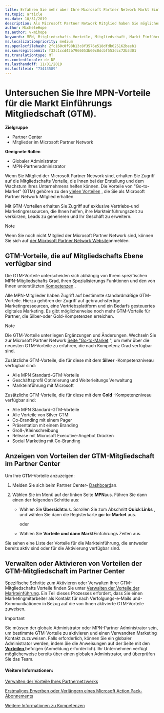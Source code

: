 ```yaml
---
title: Erfahren Sie mehr über Ihre Microsoft Partner Network Markt Einführungs Vorteile | Partner Center
ms.topic: article
ms.date: 10/31/2019
description: Als Microsoft Partner Network Mitglied haben Sie möglicherweise Anspruch auf bestimmte Vorteile bei der Markteinführung. Erfahren Sie mehr über die verschiedenen verfügbaren Markt Einführungs Ebenen, und wie Sie diese in Partner Center aktivieren und verwalten können.
author: MicheleHope
ms.author: v-mihope
keywords: MPN, Mitgliedschafts Vorteile, Mitgliedschaft, Markt Einführungs Vorteile, Markt Einführungs Einführung, zu Markt, GTM, Goldmitgliedschaft, Silver-Mitgliedschaft
ms.localizationpriority: medium
ms.openlocfilehash: 2fc160c0f98b13c8f3576e518dfdb625162beeb1
ms.sourcegitcommit: f32c1ccd42b7966053b60c0dcbf553dcc72b3d01
ms.translationtype: MT
ms.contentlocale: de-DE
ms.lasthandoff: 11/01/2019
ms.locfileid: "73413589"
---
```

# <a name="explore-your-mpn-go-to-market-gtm-membership-benefits"></a>Untersuchen Sie Ihre MPN-Vorteile für die Markt Einführungs Mitgliedschaft (GTM).

**Zielgruppe**

- Partner Center
- Mitglieder im Microsoft Partner Network

**Geeignete Rollen**

- Globaler Administrator
- MPN-Partneradministrator

Wenn Sie Mitglied der Microsoft Partner Network sind, erhalten Sie Zugriff auf die Mitgliedschafts Vorteile, die Ihnen bei der Erstellung und dem Wachstum Ihres Unternehmens helfen können. Die Vorteile von "Go-to-Market" (GTM) gehören zu den [vielen Vorteilen](https://partner.microsoft.com/manage-your-partner-network-benefits) , die Sie als Microsoft Partner Network Mitglied erhalten. 

Mit GTM-Vorteilen erhalten Sie Zugriff auf exklusive Vertriebs-und Marketingressourcen, die Ihnen helfen, ihre Markteinführungszeit zu verkürzen, Leads zu generieren und Ihr Geschäft zu erweitern.

>[!NOTE]
>Wenn Sie noch nicht Mitglied der Microsoft Partner Network sind, können Sie sich auf [der Microsoft Partner Network Website](https://partner.microsoft.com/membership)anmelden.


## <a name="gtm-benefits-available-by-membership-level"></a>GTM-Vorteile, die auf Mitgliedschafts Ebene verfügbar sind

Die GTM-Vorteile unterscheiden sich abhängig von Ihrem spezifischen MPN-Mitgliedschafts Grad, ihren Spezialisierungs Funktionen und den von Ihnen unterstützten [Kompetenzen](learn-about-competencies.md) .

Alle MPN-Mitglieder haben Zugriff auf bestimmte standardmäßige GTM-Vorteile. Hierzu gehören der Zugriff auf gebrauchsfertige Marketingressourcen, eine Vertriebsplattform und ein Bedarfs gesteuertes digitales Marketing. Es gibt möglicherweise noch mehr GTM-Vorteile für Partner, die Silber-oder Gold-Kompetenzen erreichen.

>[!NOTE]
>Die GTM-Vorteile unterliegen Ergänzungen und Änderungen. Wechseln Sie zur Microsoft Partner Network [Seite "Go-to-Market](https://partner.microsoft.com/en-us/membership/go-to-market) ", um mehr über die neuesten GTM-Vorteile zu erfahren, die nach Kompetenz Grad verfügbar sind.

Zusätzliche GTM-Vorteile, die für diese mit dem **Silver** -Kompetenzniveau verfügbar sind:

- Alle MPN Standard-GTM-Vorteile
- Geschäftsprofil Optimierung und Weiterleitungs Verwaltung
- Markteinführung mit Microsoft

Zusätzliche GTM-Vorteile, die für diese mit dem **Gold** -Kompetenzniveau verfügbar sind:

- Alle MPN Standard-GTM-Vorteile
- Alle Vorteile von Silver GTM
- Co-Branding mit einem Pager
- Präsentation mit einem Branding
- Groß-/Kleinschreibung
- Release mit Microsoft Executive-Angebot Drücken
- Social Marketing mit Co-Branding

## <a name="view-gtm-membership-benefits-in-the-partner-center"></a>Anzeigen von Vorteilen der GTM-Mitgliedschaft im Partner Center

Um Ihre GTM-Vorteile anzuzeigen:

1. Melden Sie sich beim Partner Center- [Dashboard]( https://docs.microsoft.com/en-us/partner-center/)an.

2. Wählen Sie im Menü auf der linken Seite **MPN**aus. Führen Sie dann einen der folgenden Schritte aus:

    - Wählen Sie **Übersicht**aus. Scrollen Sie zum Abschnitt **Quick Links** , und wählen Sie dann die Registerkarte **go-to-Market** aus.

      oder

    - Wählen Sie **Vorteile** **und dann Markt**Einführungs Zeiten aus.

Sie sehen eine Liste der Vorteile für die Markteinführung, die entweder bereits aktiv sind oder für die Aktivierung verfügbar sind.

## <a name="manage-or-activate-gtm-membership-benefits-in-the-partner-center"></a>Verwalten oder Aktivieren von Vorteilen der GTM-Mitgliedschaft im Partner Center

Spezifische Schritte zum Aktivieren oder Verwalten Ihrer GTM-Mitgliedschafts Vorteile finden Sie unter [Verwalten der Vorteile der Markteinführung](manage-your-partner-network-benefits.md#manage-go-to-market-benefits). Ein Teil dieses Prozesses erfordert, dass Sie einen Marketingmitarbeiter als Kontakt für nach Verfolgungs-e-Mails und-Kommunikationen in Bezug auf die von Ihnen aktivierte GTM-Vorteile zuweisen.

>[!IMPORTANT]
>Sie müssen der globale Administrator oder MPN-Partner Administrator sein, um bestimmte GTM-Vorteile zu aktivieren und einen Verwandten Marketing Kontakt zuzuweisen. Falls erforderlich, können Sie ein globaler Administrator werden, indem Sie die Anweisungen auf der Seite mit den [ **Vorteilen** ](https://partnercenter.microsoft.com/pcv/partnership/benefits) befolgen (Anmeldung erforderlich). Ihr Unternehmen verfügt möglicherweise bereits über einen globalen Administrator, und überprüfen Sie das Team.

#### <a name="see-also"></a>Weitere Informationen:

[Verwalten der Vorteile Ihres Partnernetzwerks](manage-your-partner-network-benefits.md)

[Erstmaliges Erwerben oder Verlängern eines Microsoft Action Pack-Abonnements](mpn-get-action-pack.md)

[Weitere Informationen zu Kompetenzen](learn-about-competencies.md)